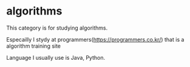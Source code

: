 # algorithms

This category is for studying algorithms.

Especailly I stydy at programmers(https://programmers.co.kr/) that is a algorithm training site

Language I usually use is Java, Python.
